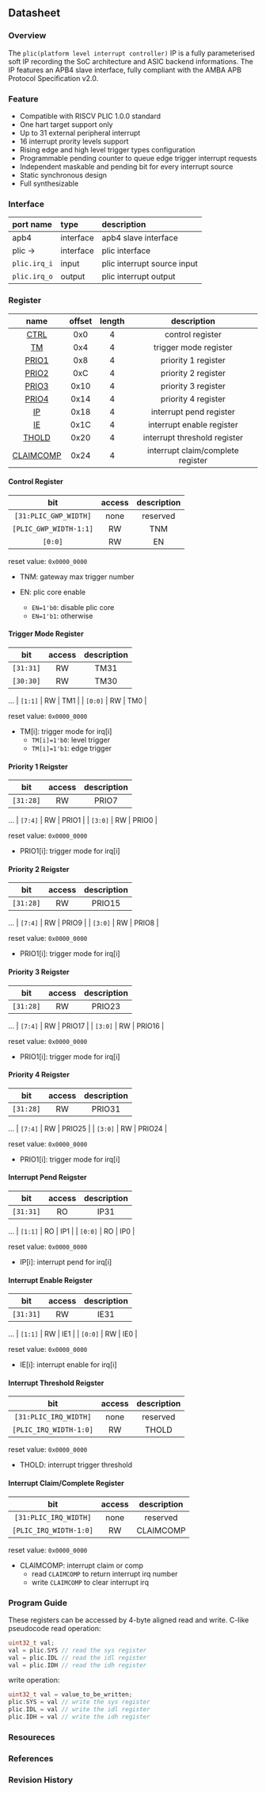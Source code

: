## Datasheet

### Overview
The `plic(platform level interrupt controller)` IP is a fully parameterised soft IP recording the SoC architecture and ASIC backend informations. The IP features an APB4 slave interface, fully compliant with the AMBA APB Protocol Specification v2.0.

### Feature
* Compatible with RISCV PLIC 1.0.0 standard
* One hart target support only
* Up to 31 external peripheral interrupt
* 16 interrupt prority levels support
* Rising edge and high level trigger types configuration
* Programmable pending counter to queue edge trigger interrupt requests
* Independent maskable and pending bit for every interrupt source
* Static synchronous design
* Full synthesizable

### Interface
| port name | type        | description          |
|:--------- |:------------|:---------------------|
| apb4      | interface   | apb4 slave interface |
| plic ->| interface | plic interface |
| `plic.irq_i` | input | plic interrupt source input |
| `plic.irq_o` | output | plic interrupt output |

### Register

| name | offset  | length | description |
|:----:|:-------:|:-----: | :---------: |
| [CTRL](#control-register) | 0x0 | 4 | control register |
| [TM](#trigger-mode-register) | 0x4 | 4 |  trigger mode register |
| [PRIO1](#priority-1-reigster) | 0x8 | 4 | priority 1 register |
| [PRIO2](#priority-2-reigster) | 0xC | 4 | priority 2 register |
| [PRIO3](#priority-3-reigster) | 0x10 | 4 | priority 3 register |
| [PRIO4](#priority-4-reigster) | 0x14 | 4 | priority 4 register |
| [IP](#interrupt-pend-reigster) | 0x18 | 4 | interrupt pend register |
| [IE](#interrupt-enable-reigster) | 0x1C | 4 | interrupt enable register |
| [THOLD](#interrupt-threshold-reigster) | 0x20 | 4 | interrupt threshold register |
| [CLAIMCOMP](#interrupt-claimcomplete-register) | 0x24 | 4 | interrupt claim/complete register |

#### Control Register
| bit | access  | description |
|:---:|:-------:| :---------: |
| `[31:PLIC_GWP_WIDTH]` | none | reserved |
| `[PLIC_GWP_WIDTH-1:1]` | RW | TNM |
| `[0:0]` | RW | EN |

reset value: `0x0000_0000`

* TNM: gateway max trigger number

* EN: plic core enable
    * `EN=1'b0`: disable plic core
    * `EN=1'b1`: otherwise

#### Trigger Mode Register
| bit | access  | description |
|:---:|:-------:| :---------: |
| `[31:31]` | RW | TM31 |
| `[30:30]` | RW | TM30 |
...
| `[1:1]` | RW | TM1 |
| `[0:0]` | RW | TM0 |

reset value: `0x0000_0000`

* TM[i]: trigger mode for irq[i]
    * `TM[i]=1'b0`: level trigger
    * `TM[i]=1'b1`: edge trigger

#### Priority 1 Reigster
| bit | access  | description |
|:---:|:-------:| :---------: |
| `[31:28]` | RW | PRIO7 |
...
| `[7:4]` | RW | PRIO1 |
| `[3:0]` | RW | PRIO0 |

reset value: `0x0000_0000`

* PRIO1[i]: trigger mode for irq[i]


#### Priority 2 Reigster
| bit | access  | description |
|:---:|:-------:| :---------: |
| `[31:28]` | RW | PRIO15 |
...
| `[7:4]` | RW | PRIO9 |
| `[3:0]` | RW | PRIO8 |

reset value: `0x0000_0000`

* PRIO1[i]: trigger mode for irq[i]


#### Priority 3 Reigster
| bit | access  | description |
|:---:|:-------:| :---------: |
| `[31:28]` | RW | PRIO23 |
...
| `[7:4]` | RW | PRIO17 |
| `[3:0]` | RW | PRIO16 |

reset value: `0x0000_0000`

* PRIO1[i]: trigger mode for irq[i]


#### Priority 4 Reigster
| bit | access  | description |
|:---:|:-------:| :---------: |
| `[31:28]` | RW | PRIO31 |
...
| `[7:4]` | RW | PRIO25 |
| `[3:0]` | RW | PRIO24 |

reset value: `0x0000_0000`

* PRIO1[i]: trigger mode for irq[i]

#### Interrupt Pend Reigster
| bit | access  | description |
|:---:|:-------:| :---------: |
| `[31:31]` | RO | IP31 |
...
| `[1:1]` | RO | IP1 |
| `[0:0]` | RO | IP0 |

reset value: `0x0000_0000`

* IP[i]: interrupt pend for irq[i]

#### Interrupt Enable Reigster
| bit | access  | description |
|:---:|:-------:| :---------: |
| `[31:31]` | RW | IE31 |
...
| `[1:1]` | RW | IE1 |
| `[0:0]` | RW | IE0 |

reset value: `0x0000_0000`

* IE[i]: interrupt enable for irq[i]

#### Interrupt Threshold Reigster
| bit | access  | description |
|:---:|:-------:| :---------: |
| `[31:PLIC_IRQ_WIDTH]` | none | reserved |
| `[PLIC_IRQ_WIDTH-1:0]` | RW | THOLD |

reset value: `0x0000_0000`

* THOLD: interrupt trigger threshold

#### Interrupt Claim/Complete Register
| bit | access  | description |
|:---:|:-------:| :---------: |
| `[31:PLIC_IRQ_WIDTH]` | none | reserved |
| `[PLIC_IRQ_WIDTH-1:0]` | RW | CLAIMCOMP |

reset value: `0x0000_0000`

* CLAIMCOMP: interrupt claim or comp
    * read `CLAIMCOMP` to return interrupt irq number
    * write `CLAIMCOMP` to clear interrupt irq

### Program Guide
These registers can be accessed by 4-byte aligned read and write. C-like pseudocode read operation:
```c
uint32_t val;
val = plic.SYS // read the sys register
val = plic.IDL // read the idl register
val = plic.IDH // read the idh register

```
write operation:
```c
uint32_t val = value_to_be_written;
plic.SYS = val // write the sys register
plic.IDL = val // write the idl register
plic.IDH = val // write the idh register

```

### Resoureces
### References
### Revision History